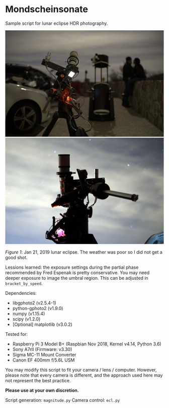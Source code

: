 # Mondscheinsonate

Sample script for lunar eclipse HDR photography.

![Running](/images/DSC00004.png?raw=true "Running")
![Running](/images/DSC00025.png?raw=true "Running")

*Figure 1*: Jan 21, 2019 lunar eclipse. The weather was poor so I did not get a good shot.

Lessions learned: the exposure settings during the partial phase recommended by Fred Espenak is pretty conservative. You may need deeper exposure to image the umbral region. This can be adjusted in `bracket_by_speed`.

Dependencies:
- libgphoto2 (v2.5.4-1)
- python-gphoto2 (v1.9.0)
- numpy (v1.15.4)
- scipy (v1.2.0)
- [Optional] matplotlib (v3.0.2)

Tested for:
- Raspberry Pi 3 Model B+ (Raspbian Nov 2018, Kernel v4.14, Python 3.6)
- Sony A7rII (Firmware: v3.30)
- Sigma MC-11 Mount Converter
- Canon EF 400mm f/5.6L USM

You may modify this script to fit your camera / lens / computer.
However, please note that every camera is different, and the approach used
here may not represent the best practice.

**Please use at your own discretion.**

Script generation: `magnitude.py`
Camera control: `ecl.py`
